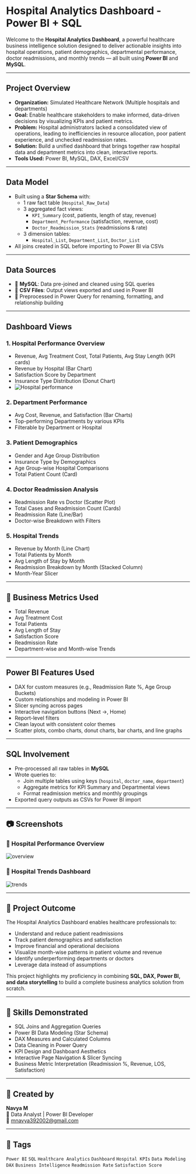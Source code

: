 #  Hospital Analytics Dashboard - Power BI + SQL

Welcome to the **Hospital Analytics Dashboard**, a powerful healthcare business intelligence solution designed to deliver actionable insights into hospital operations, patient demographics, departmental performance, doctor readmissions, and monthly trends — all built using **Power BI** and **MySQL**.

---

##  Project Overview

- **Organization:** Simulated Healthcare Network (Multiple hospitals and departments)
- **Goal:** Enable healthcare stakeholders to make informed, data-driven decisions by visualizing KPIs and patient metrics.
- **Problem:** Hospital administrators lacked a consolidated view of operations, leading to inefficiencies in resource allocation, poor patient experience, and unchecked readmission rates.
- **Solution:** Build a unified dashboard that brings together raw hospital data and department metrics into clean, interactive reports.
- **Tools Used:** Power BI, MySQL, DAX, Excel/CSV

---

##  Data Model

- Built using a **Star Schema** with:
  - 1 raw fact table (`Hospital_Raw_Data`)
  - 3 aggregated fact views:
    - `KPI_Summary` (cost, patients, length of stay, revenue)
    - `Department_Performance` (satisfaction, revenue, cost)
    - `Doctor_Readmission_Stats` (readmissions & rate)
  - 3 dimension tables:
    - `Hospital_List`, `Department_List`, `Doctor_List`
- All joins created in SQL before importing to Power BI via CSVs

---

##  Data Sources

- 📄 **MySQL**: Data pre-joined and cleaned using SQL queries
- 📄 **CSV Files**: Output views exported and used in Power BI
- 🧼 Preprocessed in Power Query for renaming, formatting, and relationship building

---

##  Dashboard Views

### 1.  Hospital Performance Overview
- Revenue, Avg Treatment Cost, Total Patients, Avg Stay Length (KPI cards)
- Revenue by Hospital (Bar Chart)
- Satisfaction Score by Department
- Insurance Type Distribution (Donut Chart)
- ![Hospital performance](Hospital_Performance.png)

### 2.  Department Performance
- Avg Cost, Revenue, and Satisfaction (Bar Charts)
- Top-performing Departments by various KPIs
- Filterable by Department or Hospital

### 3.  Patient Demographics
- Gender and Age Group Distribution
- Insurance Type by Demographics
- Age Group-wise Hospital Comparisons
- Total Patient Count (Card)

### 4.  Doctor Readmission Analysis
- Readmission Rate vs Doctor (Scatter Plot)
- Total Cases and Readmission Count (Cards)
- Readmission Rate (Line/Bar)
- Doctor-wise Breakdown with Filters

### 5.  Hospital Trends
- Revenue by Month (Line Chart)
- Total Patients by Month
- Avg Length of Stay by Month
- Readmission Breakdown by Month (Stacked Column)
- Month-Year Slicer

---

## 🧠 Business Metrics Used

- Total Revenue
- Avg Treatment Cost
- Total Patients
- Avg Length of Stay
- Satisfaction Score
- Readmission Rate
- Department-wise and Month-wise Trends

---

##  Power BI Features Used

-  DAX for custom measures (e.g., Readmission Rate %, Age Group Buckets)
-  Custom relationships and modeling in Power BI
-  Slicer syncing across pages
-  Interactive navigation buttons (Next →, Home)
-  Report-level filters
-  Clean layout with consistent color themes
-  Scatter plots, combo charts, donut charts, bar charts, and line graphs

---

##  SQL Involvement

- Pre-processed all raw tables in **MySQL**
- Wrote queries to:
  - Join multiple tables using keys (`hospital`, `doctor_name`, `department`)
  - Aggregate metrics for KPI Summary and Departmental views
  - Format readmission metrics and monthly groupings
- Exported query outputs as CSVs for Power BI import

---

## 📷 Screenshots

### 🔹 Hospital Performance Overview
![overview](screenshots/hospital_overview.png)

### 🔹 Hospital Trends Dashboard
![trends](screenshots/hospital_trends.png)

---

## 🎯 Project Outcome

The Hospital Analytics Dashboard enables healthcare professionals to:
- Understand and reduce patient readmissions
- Track patient demographics and satisfaction
- Improve financial and operational decisions
- Visualize month-wise patterns in patient volume and revenue
- Identify underperforming departments or doctors
- Leverage data instead of assumptions

This project highlights my proficiency in combining **SQL, DAX, Power BI, and data storytelling** to build a complete business analytics solution from scratch.

---

## 💼 Skills Demonstrated

- SQL Joins and Aggregation Queries
- Power BI Data Modeling (Star Schema)
- DAX Measures and Calculated Columns
- Data Cleaning in Power Query
- KPI Design and Dashboard Aesthetics
- Interactive Page Navigation & Slicer Syncing
- Business Metric Interpretation (Readmission %, Revenue, LOS, Satisfaction)

---

## 👤 Created by

**Navya M**  
📍 Data Analyst | Power BI Developer  
📧 mnavya392002@gmail.com  

---

## 📌 Tags

`Power BI` `SQL` `Healthcare Analytics` `Dashboard` `Hospital KPIs` `Data Modeling` `DAX` `Business Intelligence` `Readmission Rate` `Satisfaction Score`

